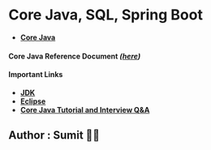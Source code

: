  # Core Java, SQL, Spring Boot

* **[Core Java](https://github.com/snjava/FSD-140823/tree/main/code/corejava)**
#### Core Java Reference Document _([here](https://github.com/snjava/FSD-140823/blob/main/docs/CoreJava.docx))_


#### Important Links

* **[JDK](https://www.oracle.com/java/technologies/downloads/)**
* **[Eclipse](https://www.eclipse.org/downloads/download.php?file=/technology/epp/downloads/release/2022-12/R/eclipse-jee-2022-12-R-win32-x86_64.zip)**
* **[Core Java Tutorial and Interview Q&A](https://javainbeats.com/#/)**

## Author : Sumit :technologist:
